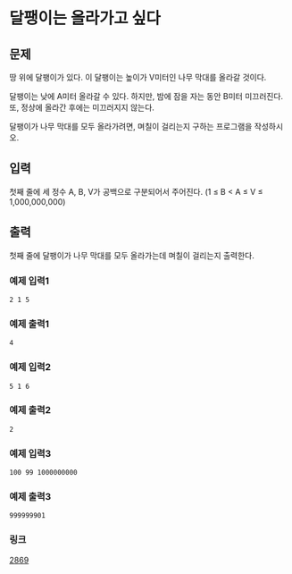 # 달팽이는 올라가고 싶다

## 문제

땅 위에 달팽이가 있다. 이 달팽이는 높이가 V미터인 나무 막대를 올라갈 것이다.


달팽이는 낮에 A미터 올라갈 수 있다. 하지만, 밤에 잠을 자는 동안 B미터 미끄러진다. 또, 정상에 올라간 후에는 미끄러지지 않는다.


달팽이가 나무 막대를 모두 올라가려면, 며칠이 걸리는지 구하는 프로그램을 작성하시오.

## 입력

첫째 줄에 세 정수 A, B, V가 공백으로 구분되어서 주어진다. (1 ≤ B < A ≤ V ≤ 1,000,000,000)

## 출력

첫째 줄에 달팽이가 나무 막대를 모두 올라가는데 며칠이 걸리는지 출력한다.

### 예제 입력1

```
2 1 5
```

### 예제 출력1

```
4
```

### 예제 입력2

```
5 1 6
```

### 예제 출력2

```
2
```

### 예제 입력3

```
100 99 1000000000
```

### 예제 출력3

```
999999901
```

### 링크

<a href="https://www.acmicpc.net/problem/2869" target="_blank">2869</a>